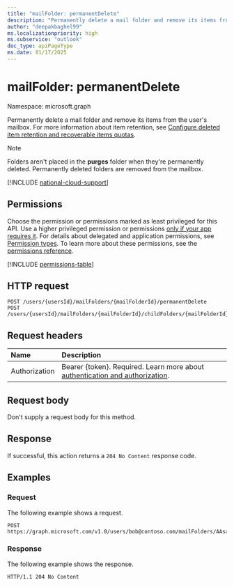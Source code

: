 ```yaml
---
title: "mailFolder: permanentDelete"
description: "Permanently delete a mail folder and remove its items from the user's mailbox."
author: "deepakbaghel99"
ms.localizationpriority: high
ms.subservice: "outlook"
doc_type: apiPageType
ms.date: 01/17/2025
---
```


# mailFolder: permanentDelete

Namespace: microsoft.graph

Permanently delete a mail folder and remove its items from the user's mailbox. For more information about item retention, see [Configure deleted item retention and recoverable items quotas](/exchange/configure-deleted-item-retention-and-recoverable-items-quotas-exchange-2013-help).

> [!Note]
> Folders aren't placed in the **purges** folder when they're permanently deleted. Permanently deleted folders are removed from the mailbox.


[!INCLUDE [national-cloud-support](../../includes/global-only.md)]

## Permissions

Choose the permission or permissions marked as least privileged for this API. Use a higher privileged permission or permissions [only if your app requires it](/graph/permissions-overview#best-practices-for-using-microsoft-graph-permissions). For details about delegated and application permissions, see [Permission types](/graph/permissions-overview#permission-types). To learn more about these permissions, see the [permissions reference](/graph/permissions-reference).

<!-- { "blockType": "permissions", "name": "mailfolder_permanentdelete" } -->
[!INCLUDE [permissions-table](../includes/permissions/mailfolder-permanentdelete-permissions.md)]

## HTTP request

<!-- {
  "blockType": "ignored"
}
-->
``` http
POST /users/{usersId}/mailFolders/{mailFolderId}/permanentDelete
POST /users/{usersId}/mailFolders/{mailFolderId}/childFolders/{mailFolderId}/permanentDelete
```

## Request headers

|Name|Description|
|:---|:---|
|Authorization|Bearer {token}. Required. Learn more about [authentication and authorization](/graph/auth/auth-concepts).|

## Request body

Don't supply a request body for this method.

## Response

If successful, this action returns a `204 No Content` response code.

## Examples

### Request

The following example shows a request.
<!-- {
  "blockType": "request",
  "name": "mailfolderthis.permanentdelete"
}
-->
``` http
POST https://graph.microsoft.com/v1.0/users/bob@contoso.com/mailFolders/AAsadaksdjlknsca=/permanentDelete
```


### Response

The following example shows the response.

<!-- {
  "blockType": "response",
  "truncated": true
}
-->
``` http
HTTP/1.1 204 No Content
```

